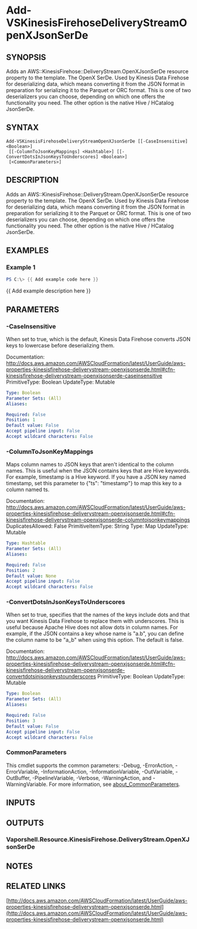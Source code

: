 # Add-VSKinesisFirehoseDeliveryStreamOpenXJsonSerDe

## SYNOPSIS
Adds an AWS::KinesisFirehose::DeliveryStream.OpenXJsonSerDe resource property to the template.
The OpenX SerDe.
Used by Kinesis Data Firehose for deserializing data, which means converting it from the JSON format in preparation for serializing it to the Parquet or ORC format.
This is one of two deserializers you can choose, depending on which one offers the functionality you need.
The other option is the native Hive / HCatalog JsonSerDe.

## SYNTAX

```
Add-VSKinesisFirehoseDeliveryStreamOpenXJsonSerDe [[-CaseInsensitive] <Boolean>]
 [[-ColumnToJsonKeyMappings] <Hashtable>] [[-ConvertDotsInJsonKeysToUnderscores] <Boolean>]
 [<CommonParameters>]
```

## DESCRIPTION
Adds an AWS::KinesisFirehose::DeliveryStream.OpenXJsonSerDe resource property to the template.
The OpenX SerDe.
Used by Kinesis Data Firehose for deserializing data, which means converting it from the JSON format in preparation for serializing it to the Parquet or ORC format.
This is one of two deserializers you can choose, depending on which one offers the functionality you need.
The other option is the native Hive / HCatalog JsonSerDe.

## EXAMPLES

### Example 1
```powershell
PS C:\> {{ Add example code here }}
```

{{ Add example description here }}

## PARAMETERS

### -CaseInsensitive
When set to true, which is the default, Kinesis Data Firehose converts JSON keys to lowercase before deserializing them.

Documentation: http://docs.aws.amazon.com/AWSCloudFormation/latest/UserGuide/aws-properties-kinesisfirehose-deliverystream-openxjsonserde.html#cfn-kinesisfirehose-deliverystream-openxjsonserde-caseinsensitive
PrimitiveType: Boolean
UpdateType: Mutable

```yaml
Type: Boolean
Parameter Sets: (All)
Aliases:

Required: False
Position: 1
Default value: False
Accept pipeline input: False
Accept wildcard characters: False
```

### -ColumnToJsonKeyMappings
Maps column names to JSON keys that aren't identical to the column names.
This is useful when the JSON contains keys that are Hive keywords.
For example, timestamp is a Hive keyword.
If you have a JSON key named timestamp, set this parameter to {"ts": "timestamp"} to map this key to a column named ts.

Documentation: http://docs.aws.amazon.com/AWSCloudFormation/latest/UserGuide/aws-properties-kinesisfirehose-deliverystream-openxjsonserde.html#cfn-kinesisfirehose-deliverystream-openxjsonserde-columntojsonkeymappings
DuplicatesAllowed: False
PrimitiveItemType: String
Type: Map
UpdateType: Mutable

```yaml
Type: Hashtable
Parameter Sets: (All)
Aliases:

Required: False
Position: 2
Default value: None
Accept pipeline input: False
Accept wildcard characters: False
```

### -ConvertDotsInJsonKeysToUnderscores
When set to true, specifies that the names of the keys include dots and that you want Kinesis Data Firehose to replace them with underscores.
This is useful because Apache Hive does not allow dots in column names.
For example, if the JSON contains a key whose name is "a.b", you can define the column name to be "a_b" when using this option.
The default is false.

Documentation: http://docs.aws.amazon.com/AWSCloudFormation/latest/UserGuide/aws-properties-kinesisfirehose-deliverystream-openxjsonserde.html#cfn-kinesisfirehose-deliverystream-openxjsonserde-convertdotsinjsonkeystounderscores
PrimitiveType: Boolean
UpdateType: Mutable

```yaml
Type: Boolean
Parameter Sets: (All)
Aliases:

Required: False
Position: 3
Default value: False
Accept pipeline input: False
Accept wildcard characters: False
```

### CommonParameters
This cmdlet supports the common parameters: -Debug, -ErrorAction, -ErrorVariable, -InformationAction, -InformationVariable, -OutVariable, -OutBuffer, -PipelineVariable, -Verbose, -WarningAction, and -WarningVariable. For more information, see [about_CommonParameters](http://go.microsoft.com/fwlink/?LinkID=113216).

## INPUTS

## OUTPUTS

### Vaporshell.Resource.KinesisFirehose.DeliveryStream.OpenXJsonSerDe
## NOTES

## RELATED LINKS

[http://docs.aws.amazon.com/AWSCloudFormation/latest/UserGuide/aws-properties-kinesisfirehose-deliverystream-openxjsonserde.html](http://docs.aws.amazon.com/AWSCloudFormation/latest/UserGuide/aws-properties-kinesisfirehose-deliverystream-openxjsonserde.html)

